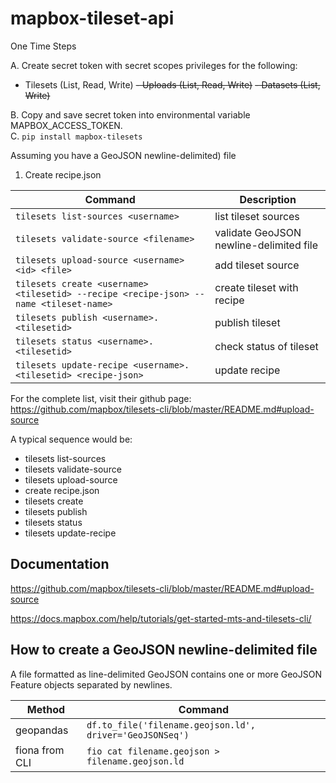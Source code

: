 # mapbox-tileset-api
One Time Steps

A. Create secret token with secret scopes privileges for the following:
  - Tilesets (List, Read, Write) 
  ~~- Uploads (List, Read, Write)~~ 
  ~~- Datasets (List, Write)~~ 
  
B. Copy and save secret token into environmental variable MAPBOX_ACCESS_TOKEN.  
C. `pip install mapbox-tilesets`

Assuming you have a GeoJSON newline-delimited) file
1. Create recipe.json

Command|Description
---|---
`tilesets list-sources <username>` | list tileset sources
`tilesets validate-source <filename>` | validate GeoJSON newline-delimited file
`tilesets upload-source <username> <id> <file>` | add tileset source
`tilesets create <username> <tilesetid> --recipe <recipe-json> --name <tileset-name>` | create tileset with recipe
`tilesets publish <username>.<tilesetid>` | publish tileset
`tilesets status <username>.<tilesetid>` | check status of tileset
`tilesets update-recipe <username>.<tilesetid> <recipe-json>` | update recipe

For the complete list, visit their github page:
https://github.com/mapbox/tilesets-cli/blob/master/README.md#upload-source

A typical sequence would be:
- tilesets list-sources
- tilesets validate-source
- tilesets upload-source
- create recipe.json
- tilesets create
- tilesets publish
- tilesets status
- tilesets update-recipe

## Documentation
https://github.com/mapbox/tilesets-cli/blob/master/README.md#upload-source

https://docs.mapbox.com/help/tutorials/get-started-mts-and-tilesets-cli/

## How to create a GeoJSON newline-delimited file
A file formatted as line-delimited GeoJSON contains one or more GeoJSON Feature objects separated by newlines.

Method|Command
---|---
geopandas | `df.to_file('filename.geojson.ld', driver='GeoJSONSeq')`  
fiona from CLI | `fio cat filename.geojson > filename.geojson.ld`
